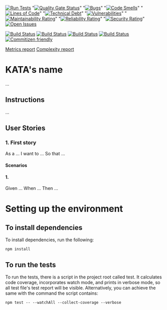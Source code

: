 [![Run Tests](https://github.com/LaszloFeher-XP/XP-Farm_Scoring_Tests/actions/workflows/test.js.yml/badge.svg)](https://github.com/LaszloFeher-XP/XP-Farm_Scoring_Tests/actions/workflows/test.js.yml/badge.svg) 
"[![Quality Gate Status](https://sonarcloud.io/api/project_badges/measure?project=LaszloFeher-XP_XP-Farm_Scoring_Tests&metric=alert_status)](https://sonarcloud.io/summary/new_code?id=LaszloFeher-XP_XP-Farm_Scoring_Tests)" 
"[![Bugs](https://sonarcloud.io/api/project_badges/measure?project=LaszloFeher-XP_XP-Farm_Scoring_Tests&metric=bugs)](https://sonarcloud.io/summary/new_code?id=LaszloFeher-XP_XP-Farm_Scoring_Tests)" 
"[![Code Smells](https://sonarcloud.io/api/project_badges/measure?project=LaszloFeher-XP_XP-Farm_Scoring_Tests&metric=code_smells)](https://sonarcloud.io/summary/new_code?id=LaszloFeher-XP_XP-Farm_Scoring_Tests)" 
"[![Lines of Code](https://sonarcloud.io/api/project_badges/measure?project=LaszloFeher-XP_XP-Farm_Scoring_Tests&metric=ncloc)](https://sonarcloud.io/summary/new_code?id=LaszloFeher-XP_XP-Farm_Scoring_Tests)" 
"[![Technical Debt](https://sonarcloud.io/api/project_badges/measure?project=LaszloFeher-XP_XP-Farm_Scoring_Tests&metric=sqale_index)](https://sonarcloud.io/summary/new_code?id=LaszloFeher-XP_XP-Farm_Scoring_Tests)" 
"[![Vulnerabilities](https://sonarcloud.io/api/project_badges/measure?project=LaszloFeher-XP_XP-Farm_Scoring_Tests&metric=vulnerabilities)](https://sonarcloud.io/summary/new_code?id=LaszloFeher-XP_XP-Farm_Scoring_Tests)" 
"[![Maintainability Rating](https://sonarcloud.io/api/project_badges/measure?project=LaszloFeher-XP_XP-Farm_Scoring_Tests&metric=sqale_rating)](https://sonarcloud.io/summary/new_code?id=LaszloFeher-XP_XP-Farm_Scoring_Tests)" 
"[![Reliability Rating](https://sonarcloud.io/api/project_badges/measure?project=LaszloFeher-XP_XP-Farm_Scoring_Tests&metric=reliability_rating)](https://sonarcloud.io/summary/new_code?id=LaszloFeher-XP_XP-Farm_Scoring_Tests)" 
"[![Security Rating](https://sonarcloud.io/api/project_badges/measure?project=LaszloFeher-XP_XP-Farm_Scoring_Tests&metric=security_rating)](https://sonarcloud.io/summary/new_code?id=LaszloFeher-XP_XP-Farm_Scoring_Tests)" 
[![Open Issues](https://img.shields.io/github/issues/LaszloFeher-XP/XP-Farm_Scoring_Tests/badge.svg)](https://github.com/LaszloFeher-XP/XP-Farm_Scoring_Tests/issues) 

[![Build Status](coverage/badge-branches.svg)](coverage/badge-branches.svg) 
[![Build Status](coverage/badge-functions.svg)](coverage/badge-functions.svg) 
[![Build Status](coverage/badge-lines.svg)](coverage/badge-lines.svg) 
[![Build Status](coverage/badge-statements.svg)](coverage/badge-statements.svg) 
[![Commitizen friendly](https://img.shields.io/badge/commitizen-friendly-brightgreen.svg)](http://commitizen.github.io/cz-cli/) 

[Metrics report](metrics.md) 
[Complexity report](complexity-report.md) 

# KATA's name 

... 

## Instructions 

... 

## User Stories 

### 1. First story 
As a ... 
I want to ... 
So that ... 

#### Scenarios 

#### 1. 

Given ... 
When ... 
Then ... 

# Setting up the environment 

## To install dependencies 

To install dependencies, run the following: 

```npm install``` 

## To run the tests 

To run the tests, there is a script in the project root called test. It calculates code coverage, incorporates watch mode, and prints in verbose mode, so all test file's test report will be visible. Alternatively, you can achieve the same with the command the script contains: 

```npm test -- --watchAll --collect-coverage --verbose```  


